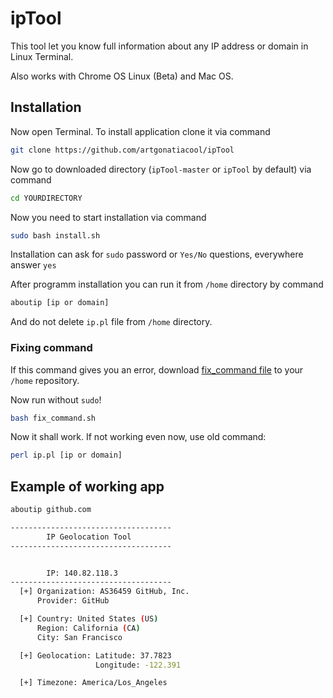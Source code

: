 # ipTool
This tool let you know full information about any IP address or domain in Linux Terminal.

Also works with Chrome OS Linux (Beta) and Mac OS.

## Installation

Now open Terminal.
To install application
clone it via command

```sh
git clone https://github.com/artgonatiacool/ipTool
```

Now go to downloaded directory (```ipTool-master``` or ```ipTool``` by default) via command

```sh
cd YOURDIRECTORY
```

Now you need to start installation via command

```sh
sudo bash install.sh
```

Installation can ask for ```sudo``` password or ```Yes/No``` questions, everywhere answer ```yes```

After programm installation you can run it from ```/home``` directory by command

```sh
aboutip [ip or domain]
```

And do not delete ```ip.pl``` file from ```/home``` directory.

### Fixing command

If this command gives you an error, download [fix_command file](https://github.com/artgonatiacool/ipTool/releases/download/1.0/fix_command.sh) to your ```/home``` repository.

Now run without ```sudo```!

```sh
bash fix_command.sh
```
Now it shall work. If not working even now, use old command:

```sh
perl ip.pl [ip or domain]
```

## Example of working app

```sh
aboutip github.com
```

```sh
------------------------------------
        IP Geolocation Tool  
------------------------------------


        IP: 140.82.118.3
------------------------------------
  [+] Organization: AS36459 GitHub, Inc.
      Provider: GitHub

  [+] Country: United States (US)
      Region: California (CA)
      City: San Francisco

  [+] Geolocation: Latitude: 37.7823
                   Longitude: -122.391

  [+] Timezone: America/Los_Angeles
  
```
